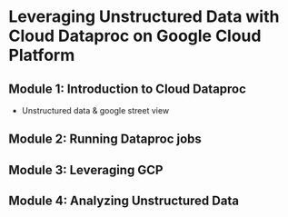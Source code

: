# Leveraging Unstructured Data with Cloud Dataproc on Google Cloud Platform

## Module 1: Introduction to Cloud Dataproc 

* Unstructured data & google street view 


## Module 2: Running Dataproc jobs

## Module 3: Leveraging GCP

## Module 4: Analyzing Unstructured Data

